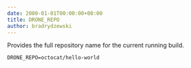 ```yaml
---
date: 2000-01-01T00:00:00+00:00
title: DRONE_REPO
author: bradrydzewski
---
```


Provides the full repository name for the current running build.

```
DRONE_REPO=octocat/hello-world
```
